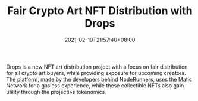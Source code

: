 ﻿---
title: "Fair Crypto Art NFT Distribution with Drops"
date: 2021-02-19T21:57:40+08:00
lastmod: 2021-02-19T16:45:40+08:00
draft: false
authors: ["Toby"]
description: "Drops is a new NFT art distribution project with a focus on fair distribution for all crypto art buyers, while providing exposure for upcoming creators. The platform, made by the developers behind NodeRunners, uses the Matic Network for a gasless experience, while these collectible NFTs also gain utility through the projectí»s tokenomics."
featuredImage: "fair-crypto-art-nft-distribution-with-drops.png"
tags: ["Crypto Art","Play to Earn"]
categories: ["news"]
news: ["Crypto Art"]
weight: 
lightgallery: true
pinned: false
recommend: false
recommend1: false
---

Drops is a new NFT art distribution project with a focus on fair distribution for all crypto art buyers, while providing exposure for upcoming creators. The platform, made by the developers behind NodeRunners, uses the Matic Network for a gasless experience, while these collectible NFTs also gain utility through the projectí»s tokenomics.

<!--more-->

